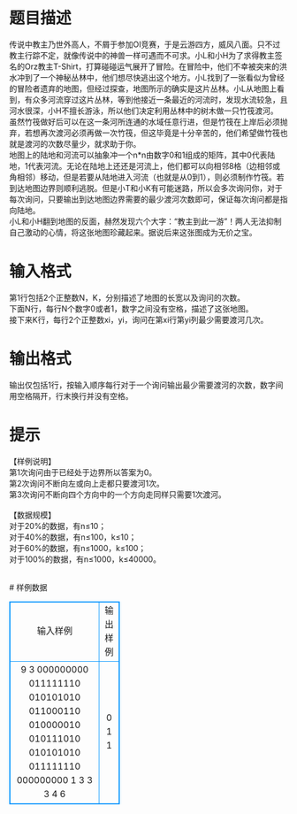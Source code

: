 # 

 
 # 题目描述 
<p>
传说中教主乃世外高人，不屑于参加OI竞赛，于是云游四方，威风八面。只不过教主行踪不定，就像传说中的神兽一样可遇而不可求。小L和小H为了求得教主签名的Orz教主T-Shirt，打算碰碰运气展开了冒险。在冒险中，他们不幸被突来的洪水冲到了一个神秘丛林中，他们想尽快逃出这个地方。小L找到了一张看似为曾经的冒险者遗弃的地图，但经过探查，地图所示的确实是这片丛林。小L从地图上看到，有众多河流穿过这片丛林，等到他接近一条最近的河流时，发现水流较急，且河水很深，小H不擅长游泳，所以他们决定利用丛林中的树木做一只竹筏渡河。<br>虽然竹筏做好后可以在这一条河所连通的水域任意行进，但是竹筏在上岸后必须抛弃，若想再次渡河必须再做一次竹筏，但这毕竟是十分辛苦的，他们希望做竹筏也就是渡河的次数尽量少，就求助于你。<br>地图上的陆地和河流可以抽象冲一个n*n由数字0和1组成的矩阵，其中0代表陆地，1代表河流。无论在陆地上还还是河流上，他们都可以向相邻8格（边相邻或角相邻）移动，但是若要从陆地进入河流（也就是从0到1），则必须制作竹筏。若到达地图边界则顺利逃脱。但是小T和小K有可能迷路，所以会多次询问你，对于每次询问，只要输出到达地图边界需要的最少渡河次数即可，保证每次询问都是指向陆地。<br>小L和小H翻到地图的反面，赫然发现六个大字：“教主到此一游”！两人无法抑制自己激动的心情，将这张地图珍藏起来。据说后来这张图成为无价之宝。<br></p> 

 
 # 输入格式 
<p>
第1行包括2个正整数N，K，分别描述了地图的长宽以及询问的次数。<br>下面N行，每行N个数字0或者1，数字之间没有空格，描述了这张地图。<br>接下来K行，每行2个正整数xi，yi，询问在第xi行第yi列最少需要渡河几次。<br></p> 

 
 # 输出格式 
<p>
输出仅包括1行，按输入顺序每行对于一个询问输出最少需要渡河的次数，数字间用空格隔开，行末换行并没有空格。</p> 

 
 # 提示 
<p>
【样例说明】<br>第1次询问由于已经处于边界所以答案为0。<br>第2次询问不断向左或向上走都只要渡河1次。<br>第3次询问不断向四个方向中的一个方向走同样只需要1次渡河。<br><br>【数据规模】<br>对于20%的数据，有n≤10；<br>对于40%的数据，有n≤100，k≤10；<br>对于60%的数据，有n≤1000，k≤100；<br>对于100%的数据，有n≤1000，k≤40000。<br><br></p> 
# 样例数据
<style>
        table,table tr th, table tr td { border:1px solid #0094ff; }
        table { width: 200px; min-height: 25px; line-height: 25px; text-align: center; border-collapse: collapse;}   
    </style>
<table>
	<tr>
		<td>输入样例</td>
		<td>输出样例</td>
	</tr>
<tr><td>9 3
000000000
011111110
010101010
011000110
010000010
010111010
010101010
011111110
000000000
1 3
3 3
4 6
</td><td>0 1 1</td></tr></table>
